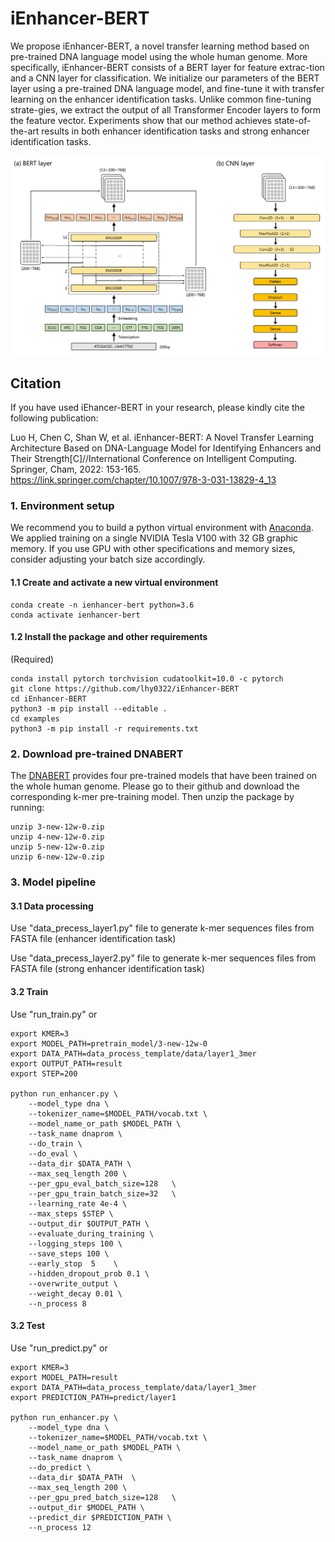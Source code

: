 # iEnhancer-BERT
We propose iEnhancer-BERT, a novel transfer learning method based on pre-trained DNA language model using the whole human genome. More specifically, iEnhancer-BERT consists of a BERT layer for feature extrac-tion and a CNN layer for classification. We initialize our parameters of the BERT layer using a pre-trained DNA language model, and fine-tune it with transfer learning on the enhancer identification tasks. Unlike common fine-tuning strate-gies, we extract the output of all Transformer Encoder layers to form the feature vector. Experiments show that our method achieves state-of-the-art results in both enhancer identification tasks and strong enhancer identification tasks.


![Image browser window](figure.png)

## Citation
If you have used iEhancer-BERT in your research, please kindly cite the following publication:

Luo H, Chen C, Shan W, et al. iEnhancer-BERT: A Novel Transfer Learning Architecture Based on DNA-Language Model for Identifying Enhancers and Their Strength[C]//International Conference on Intelligent Computing. Springer, Cham, 2022: 153-165. https://link.springer.com/chapter/10.1007/978-3-031-13829-4_13


### 1. Environment setup

We recommend you to build a python virtual environment with [Anaconda](https://docs.anaconda.com/anaconda/install/linux/). We applied training on a single NVIDIA Tesla V100 with 32 GB graphic memory. If you use GPU with other specifications and memory sizes, consider adjusting your batch size accordingly.

#### 1.1 Create and activate a new virtual environment

```
conda create -n ienhancer-bert python=3.6
conda activate ienhancer-bert
```



#### 1.2 Install the package and other requirements

(Required)

```
conda install pytorch torchvision cudatoolkit=10.0 -c pytorch
git clone https://github.com/lhy0322/iEnhancer-BERT
cd iEnhancer-BERT
python3 -m pip install --editable .
cd examples
python3 -m pip install -r requirements.txt
```
### 2. Download pre-trained DNABERT
The [DNABERT](https://github.com/jerryji1993/DNABERT) provides four pre-trained models that have been trained on the whole human genome. Please go to their github and download the corresponding k-mer pre-training model. Then unzip the package by running:
```
unzip 3-new-12w-0.zip
unzip 4-new-12w-0.zip
unzip 5-new-12w-0.zip
unzip 6-new-12w-0.zip
```
### 3. Model pipeline
#### 3.1 Data processing
Use "data_precess_layer1.py" file to generate k-mer sequences files from FASTA file (enhancer identification task)

Use "data_precess_layer2.py" file to generate k-mer sequences files from FASTA file (strong enhancer identification task)

#### 3.2 Train
Use "run_train.py" or

```
export KMER=3
export MODEL_PATH=pretrain_model/3-new-12w-0
export DATA_PATH=data_process_template/data/layer1_3mer
export OUTPUT_PATH=result
export STEP=200

python run_enhancer.py \
    --model_type dna \
    --tokenizer_name=$MODEL_PATH/vocab.txt \
    --model_name_or_path $MODEL_PATH \
    --task_name dnaprom \
    --do_train \
    --do_eval \
    --data_dir $DATA_PATH \
    --max_seq_length 200 \
    --per_gpu_eval_batch_size=128   \
    --per_gpu_train_batch_size=32   \
    --learning_rate 4e-4 \
    --max_steps $STEP \
    --output_dir $OUTPUT_PATH \
    --evaluate_during_training \
    --logging_steps 100 \
    --save_steps 100 \
    --early_stop  5    \ 
    --hidden_dropout_prob 0.1 \
    --overwrite_output \
    --weight_decay 0.01 \
    --n_process 8
```
#### 3.2 Test
Use "run_predict.py" or

```
export KMER=3
export MODEL_PATH=result
export DATA_PATH=data_process_template/data/layer1_3mer
export PREDICTION_PATH=predict/layer1

python run_enhancer.py \
    --model_type dna \
    --tokenizer_name=$MODEL_PATH/vocab.txt \
    --model_name_or_path $MODEL_PATH \
    --task_name dnaprom \
    --do_predict \
    --data_dir $DATA_PATH  \
    --max_seq_length 200 \
    --per_gpu_pred_batch_size=128   \
    --output_dir $MODEL_PATH \
    --predict_dir $PREDICTION_PATH \
    --n_process 12
```
